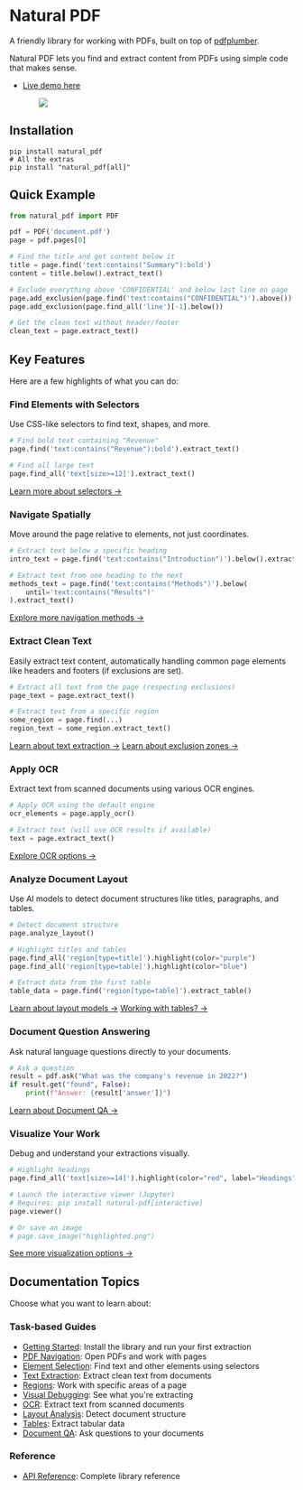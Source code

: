 # Natural PDF

A friendly library for working with PDFs, built on top of [pdfplumber](https://github.com/jsvine/pdfplumber).

Natural PDF lets you find and extract content from PDFs using simple code that makes sense.

- [Live demo here](https://colab.research.google.com/github/jsoma/natural-pdf/blob/main/notebooks/Examples.ipynb)

<div style="max-width: 400px; margin: auto"><a href="assets/sample-screen.png"><img src="assets/sample-screen.png"></a></div>

## Installation

```
pip install natural_pdf
# All the extras
pip install "natural_pdf[all]"
```

## Quick Example

```python
from natural_pdf import PDF

pdf = PDF('document.pdf')
page = pdf.pages[0]

# Find the title and get content below it
title = page.find('text:contains("Summary"):bold')
content = title.below().extract_text()

# Exclude everything above 'CONFIDENTIAL' and below last line on page
page.add_exclusion(page.find('text:contains("CONFIDENTIAL")').above())
page.add_exclusion(page.find_all('line')[-1].below())

# Get the clean text without header/footer
clean_text = page.extract_text()
```

## Key Features

Here are a few highlights of what you can do:

### Find Elements with Selectors

Use CSS-like selectors to find text, shapes, and more.

```python
# Find bold text containing "Revenue"
page.find('text:contains("Revenue"):bold').extract_text()

# Find all large text
page.find_all('text[size>=12]').extract_text()
```

[Learn more about selectors →](element-selection/index.ipynb)

### Navigate Spatially

Move around the page relative to elements, not just coordinates.

```python
# Extract text below a specific heading
intro_text = page.find('text:contains("Introduction")').below().extract_text()

# Extract text from one heading to the next
methods_text = page.find('text:contains("Methods")').below(
    until='text:contains("Results")'
).extract_text()
```

[Explore more navigation methods →](pdf-navigation/index.ipynb)

### Extract Clean Text

Easily extract text content, automatically handling common page elements like headers and footers (if exclusions are set).

```python
# Extract all text from the page (respecting exclusions)
page_text = page.extract_text()

# Extract text from a specific region
some_region = page.find(...)
region_text = some_region.extract_text()
```

[Learn about text extraction →](text-extraction/index.ipynb)
[Learn about exclusion zones →](regions/index.ipynb#exclusion-zones)

### Apply OCR

Extract text from scanned documents using various OCR engines.

```python
# Apply OCR using the default engine
ocr_elements = page.apply_ocr()

# Extract text (will use OCR results if available)
text = page.extract_text()
```

[Explore OCR options →](ocr/index.md)

### Analyze Document Layout

Use AI models to detect document structures like titles, paragraphs, and tables.

```python
# Detect document structure
page.analyze_layout()

# Highlight titles and tables
page.find_all('region[type=title]').highlight(color="purple")
page.find_all('region[type=table]').highlight(color="blue")

# Extract data from the first table
table_data = page.find('region[type=table]').extract_table()
```

[Learn about layout models →](layout-analysis/index.ipynb)
[Working with tables? →](tables/index.ipynb)

### Document Question Answering

Ask natural language questions directly to your documents.

```python
# Ask a question
result = pdf.ask("What was the company's revenue in 2022?")
if result.get("found", False):
    print(f"Answer: {result['answer']}")
```

[Learn about Document QA →](document-qa/index.ipynb)

### Visualize Your Work

Debug and understand your extractions visually.

```python
# Highlight headings
page.find_all('text[size>=14]').highlight(color="red", label="Headings")

# Launch the interactive viewer (Jupyter)
# Requires: pip install natural-pdf[interactive]
page.viewer()

# Or save an image
# page.save_image("highlighted.png")
```

[See more visualization options →](visual-debugging/index.ipynb)

## Documentation Topics

Choose what you want to learn about:

### Task-based Guides
- [Getting Started](installation/index.md): Install the library and run your first extraction
- [PDF Navigation](pdf-navigation/index.ipynb): Open PDFs and work with pages
- [Element Selection](element-selection/index.ipynb): Find text and other elements using selectors
- [Text Extraction](text-extraction/index.ipynb): Extract clean text from documents
- [Regions](regions/index.ipynb): Work with specific areas of a page
- [Visual Debugging](visual-debugging/index.ipynb): See what you're extracting
- [OCR](ocr/index.md): Extract text from scanned documents
- [Layout Analysis](layout-analysis/index.ipynb): Detect document structure
- [Tables](tables/index.ipynb): Extract tabular data
- [Document QA](document-qa/index.ipynb): Ask questions to your documents

### Reference
- [API Reference](api/index.md): Complete library reference